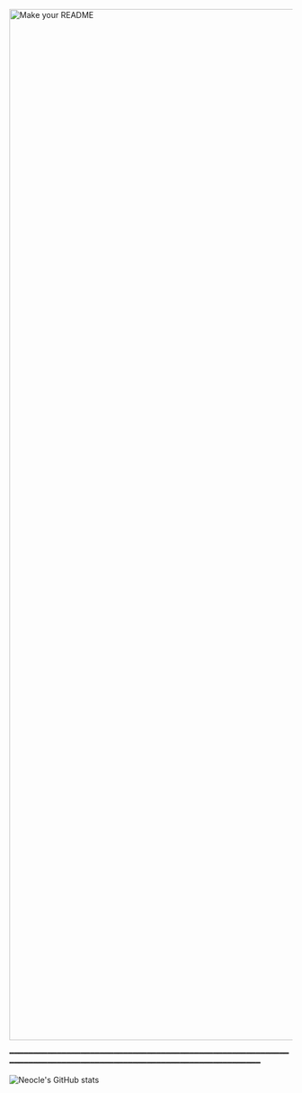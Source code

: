 <p align=”center”>
<img width="1834" alt="Make your README" src="https://github.com/user-attachments/assets/9e0af2cd-9244-4d5a-8f0b-a2b65812e554" />
</p>

━━━━━━━━━━━━━━━━━━━━━━━━━━━━━━━━━━━━━━━━━━━━━━━━━━━━━━━━━━━━━━━━━━━━━━━━━━━━━━━━━━━━━━━━━━━━━━━━━━━━━━━━━━━━━━━━


![Neocle's GitHub stats](https://github-readme-stats.vercel.app/api?username=Neocle&theme=prussian&show_icons=true)
